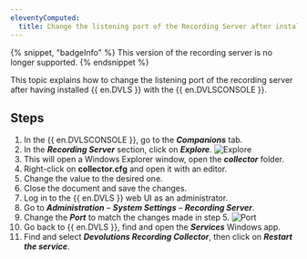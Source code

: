 ```yaml
---
eleventyComputed:
  title: Change the listening port of the Recording Server after installation
---
```

{% snippet, "badgeInfo" %}
This version of the recording server is no longer supported.
{% endsnippet %}

This topic explains how to change the listening port of the recording server after having installed {{ en.DVLS }} with the {{ en.DVLSCONSOLE }}.

## Steps
1. In the {{ en.DVLSCONSOLE }}, go to the ***Companions*** tab.
1. In the ***Recording Server*** section, click on ***Explore***.
![Explore](https://cdnweb.devolutions.net/docs/docs_en_kb_KB0062.png)
1. This will open a Windows Explorer window, open the ***collector*** folder.
1. Right-click on **collector.cfg** and open it with an editor.
1. Change the ***<Port></Port>*** value to the desired one.
1. Close the document and save the changes.
1. Log in to the {{ en.DVLS }} web UI as an administrator.
1. Go to ***Administration*** – ***System Settings*** – ***Recording Server***.
1. Change the ***Port*** to match the changes made in step 5.
![Port](https://cdnweb.devolutions.net/docs/docs_en_kb_KB0063.png)
1. Go back to {{ en.DVLS }}, find and open the ***Services*** Windows app.
1. Find and select ***Devolutions Recording Collector***, then click on ***Restart the service***.
